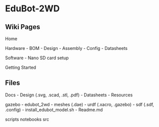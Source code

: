 # EduBot-2WD

Wiki Pages
----------
Home

Hardware
    - BOM
    - Design 
    - Assembly 
    - Config
    - Datasheets

Software 
    - Nano SD card setup

Getting Started


Files
-----
Docs
    - Design (.svg, .scad, .stl, .pdf)
    - Datasheets
    - Resources

gazebo
    - edubot_2wd
        - meshes (.dae)
        - urdf (.xacro, .gazebo)
        - sdf (.sdf, .config)
    - install_edubot_model.sh
    - Readme.md

scripts
notebooks
src 